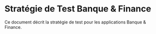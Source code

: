 # Stratégie de Test Banque & Finance

Ce document décrit la stratégie de test pour les applications Banque & Finance.
